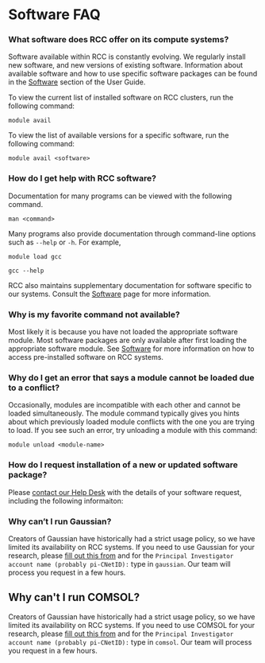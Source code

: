 # Software FAQ

### What software does RCC offer on its compute systems? 

Software available within RCC is constantly evolving. We regularly install new software, and new versions of existing software. Information about available software and how to use specific software packages can be found in the [Software](../software/index.md) section of the User Guide.

To view the current list of installed software on RCC clusters, run the following command: 

```
module avail
```

To view the list of available versions for a specific software, run the following command: 

``` 
module avail <software>
```
### How do I get help with RCC software? 
Documentation for many programs can be viewed with the following command.

``` 
man <command>
```

Many programs also provide documentation through command-line options such as `--help` or `-h`. For example,


```
module load gcc
``` 

```
gcc --help
```

RCC also maintains supplementary documentation for software specific to our systems. Consult the [Software](../software/index.md) page for more information.

### Why is my favorite command not available? 

Most likely it is because you have not loaded the appropriate software module. Most software packages are only available after first loading the appropriate software module. See [Software](../software/index.md) for more information on how to access pre-installed software on RCC systems.

### Why do I get an error that says a module cannot be loaded due to a conflict? 

Occasionally, modules are incompatible with each other and cannot be loaded simultaneously. The module command typically gives you hints about which previously loaded module conflicts with the one you are trying to load. If you see such an error, try unloading a module with this command:

```
module unload <module-name>
```

### How do I request installation of a new or updated software package? 

Please [contact our Help Desk](https://rcc.uchicago.edu/support-and-services/consulting-and-technical-support) with the details of your software request, including the following informaiton: 

### Why can’t I run Gaussian?
Creators of Gaussian have historically had a strict usage policy, so we have limited its availability on RCC systems. If you need to use Gaussian for your research, please [fill out this from](https://rcc.uchicago.edu/accounts-allocations/general-user-account-request) and for the `Principal Investigator account name (probably pi-CNetID):` type in `gaussian`. Our team will process you request in a few hours. 

## Why can't I run COMSOL?
Creators of Gaussian have historically had a strict usage policy, so we have limited its availability on RCC systems. If you need to use COMSOL for your research, please [fill out this from](https://rcc.uchicago.edu/accounts-allocations/general-user-account-request) and for the `Principal Investigator account name (probably pi-CNetID):` type in `comsol`. Our team will process you request in a few hours. 